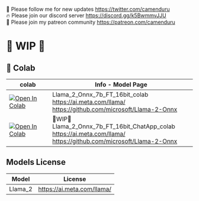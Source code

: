 🐣 Please follow me for new updates https://twitter.com/camenduru <br />
🔥 Please join our discord server https://discord.gg/k5BwmmvJJU <br />
🥳 Please join my patreon community https://patreon.com/camenduru <br />

# 🚦 WIP 🚦

## 🦒 Colab
| colab | Info - Model Page
| --- | --- |
[![Open In Colab](https://colab.research.google.com/assets/colab-badge.svg)](https://colab.research.google.com/github/camenduru/Llama-2-Onnx-colab/blob/main/Llama_2_Onnx_7b_FT_16bit_colab.ipynb) | Llama_2_Onnx_7b_FT_16bit_colab <br /> https://ai.meta.com/llama/ <br /> https://github.com/microsoft/Llama-2-Onnx
[![Open In Colab](https://colab.research.google.com/assets/colab-badge.svg)](https://colab.research.google.com/github/camenduru/Llama-2-Onnx-colab/blob/main/Llama_2_Onnx_7b_FT_16bit_ChatApp_colab.ipynb) | 🚦WIP🚦 Llama_2_Onnx_7b_FT_16bit_ChatApp_colab <br /> https://ai.meta.com/llama/ <br /> https://github.com/microsoft/Llama-2-Onnx

## Models License
| Model | License
| --- | --- |
Llama_2 | https://ai.meta.com/llama/
